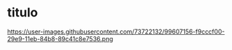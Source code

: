 # titulo
https://user-images.githubusercontent.com/73722132/99607156-f9cccf00-29e9-11eb-84b8-89c41c8e7536.png
